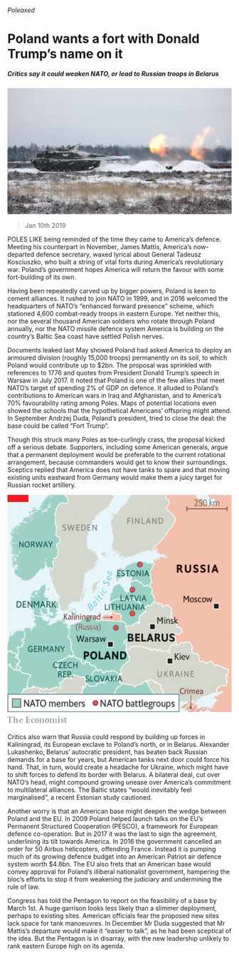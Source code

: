 ###### Poleaxed

# Poland wants a fort with Donald Trump’s name on it 

##### Critics say it could weaken NATO, or lead to Russian troops in Belarus 

![image](images/20190112_eup502.jpg) 

> Jan 10th 2019 

 

POLES LIKE being reminded of the time they came to America’s defence. Meeting his counterpart in November, James Mattis, America’s now-departed defence secretary, waxed lyrical about General Tadeusz Kosciuszko, who built a string of vital forts during America’s revolutionary war. Poland’s government hopes America will return the favour with some fort-building of its own. 

Having been repeatedly carved up by bigger powers, Poland is keen to cement alliances. It rushed to join NATO in 1999, and in 2016 welcomed the headquarters of NATO’s “enhanced forward presence” scheme, which stationed 4,600 combat-ready troops in eastern Europe. Yet neither this, nor the several thousand American soldiers who rotate through Poland annually, nor the NATO missile defence system America is building on the country’s Baltic Sea coast have settled Polish nerves. 

Documents leaked last May showed Poland had asked America to deploy an armoured division (roughly 15,000 troops) permanently on its soil, to which Poland would contribute up to $2bn. The proposal was sprinkled with references to 1776 and quotes from President Donald Trump’s speech in Warsaw in July 2017. It noted that Poland is one of the few allies that meet NATO’s target of spending 2% of GDP on defence. It alluded to Poland’s contributions to American wars in Iraq and Afghanistan, and to America’s 70% favourability rating among Poles. Maps of potential locations even showed the schools that the hypothetical Americans’ offspring might attend. In September Andrzej Duda, Poland’s president, tried to close the deal: the base could be called “Fort Trump”. 

Though this struck many Poles as toe-curlingly crass, the proposal kicked off a serious debate. Supporters, including some American generals, argue that a permanent deployment would be preferable to the current rotational arrangement, because commanders would get to know their surroundings. Sceptics replied that America does not have tanks to spare and that moving existing units eastward from Germany would make them a juicy target for Russian rocket artillery. 

![image](images/20190112_EUM990_0.png) 

Critics also warn that Russia could respond by building up forces in Kaliningrad, its European exclave to Poland’s north, or in Belarus. Alexander Lukashenko, Belarus’ autocratic president, has beaten back Russian demands for a base for years, but American tanks next door could force his hand. That, in turn, would create a headache for Ukraine, which might have to shift forces to defend its border with Belarus. A bilateral deal, cut over NATO’s head, might compound growing unease over America’s commitment to multilateral alliances. The Baltic states “would inevitably feel marginalised”, a recent Estonian study cautioned. 

Another worry is that an American base might deepen the wedge between Poland and the EU. In 2009 Poland helped launch talks on the EU’s Permanent Structured Cooperation (PESCO), a framework for European defence co-operation. But in 2017 it was the last to sign the agreement, underlining its tilt towards America. In 2016 the government cancelled an order for 50 Airbus helicopters, offending France. Instead it is pumping much of its growing defence budget into an American Patriot air defence system worth $4.8bn. The EU also frets that an American base would convey approval for Poland’s illiberal nationalist government, hampering the bloc’s efforts to stop it from weakening the judiciary and undermining the rule of law. 

Congress has told the Pentagon to report on the feasibility of a base by March 1st. A huge garrison looks less likely than a slimmer deployment, perhaps to existing sites. American officials fear the proposed new sites lack space for tank manoeuvres. In December Mr Duda suggested that Mr Mattis’s departure would make it “easier to talk”, as he had been sceptical of the idea. But the Pentagon is in disarray, with the new leadership unlikely to rank eastern Europe high on its agenda. 

